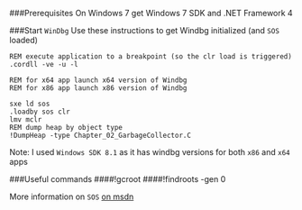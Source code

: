 ###Prerequisites
On Windows 7 get Windows 7 SDK and .NET Framework 4

###Start `WinDbg`
Use these instructions to get Windbg initialized (and `SOS` loaded)

```
REM execute application to a breakpoint (so the clr load is triggered)
.cordll -ve -u -l

REM for x64 app launch x64 version of Windbg
REM for x86 app launch x86 version of Windbg

sxe ld sos
.loadby sos clr
lmv mclr
REM dump heap by object type
!DumpHeap -type Chapter_02_GarbageCollector.C
```

Note: I used `Windows SDK 8.1` as it has windbg versions for both `x86` and `x64` apps

###Useful commands
####!gcroot
####!findroots -gen 0


More information on `SOS` [on msdn](https://msdn.microsoft.com/en-us/library/windows/hardware/ff540665(v=vs.85).aspx)